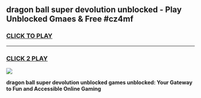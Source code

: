 
## dragon ball super devolution unblocked - Play Unblocked Gmaes & Free #cz4mf
<h3>
<a href="https://news.freeplayer.one?title=dragon_ball_super_devolution_unblocked&ref=24F">CLICK TO PLAY</a></h3>
<hr>

<h3>
<a href="https://news.freeplayer.one?title=dragon_ball_super_devolution_unblocked&ref=24F">CLICK 2 PLAY</a>
  
</h3>

<a href="https://news.freeplayer.one?title=dragon_ball_super_devolution_unblocked&ref=24F/"><img src="https://clearcache.store/games.png"></a>


**dragon ball super devolution unblocked games unblocked: Your Gateway to Fun and Accessible Online Gaming**
